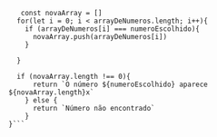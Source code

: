 ```function contaOcorrencias(arrayDeNumeros, numeroEscolhido) {
   const novaArray = []
  for(let i = 0; i < arrayDeNumeros.length; i++){
    if (arrayDeNumeros[i] === numeroEscolhido){
      novaArray.push(arrayDeNumeros[i])
    } 
   
  }
  
  if (novaArray.length !== 0){
      return `O número ${numeroEscolhido} aparece ${novaArray.length}x`
    } else {
      return `Número não encontrado`
    }
}```